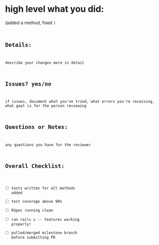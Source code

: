 # high level what you did:
(added a method, fixed <code>)

## Details:
describe your changes more in detail

## Issues? yes/no
if issues, document what you've tried, what errors you're receiving, what goal is for the person reviewing

## Questions or Notes:
any questions you have for the reviewer

## Overall Checklist:
- [ ] tests written for all methods added
- [ ] test coverage above 90%
- [ ] RSpec running clean
- [ ] ran rails s -- features working properly!
- [ ] pulled/merged milestone branch before submitting PR